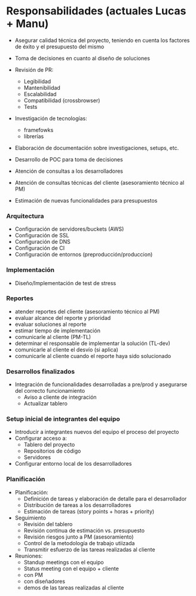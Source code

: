 <!-- TITLE: Lider Tecnico -->
<!-- SUBTITLE: A quick summary of Lider Tecnico -->

# Responsabilidades (actuales Lucas + Manu)
* Asegurar calidad técnica del proyecto, teniendo en cuenta los factores de éxito y el presupuesto del mismo
* Toma de decisiones en cuanto al diseño de soluciones

* Revisión de PR:
	* Legibilidad
	* Mantenibilidad
	* Escalabilidad
	* Compatibilidad (crossbrowser)
	* Tests

* Investigación de tecnologías:
	* framefowks
	* librerías

* Elaboración de documentación sobre investigaciones, setups, etc.

* Desarrollo de POC para toma de decisiones

* Atención de consultas a los desarrolladores 
* Atención de consultas técnicas del cliente (asesoramiento técnico al PM)

* Estimación de nuevas funcionalidades para presupuestos

### Arquitectura

* Configuración de servidores/buckets (AWS)
* Configuración de SSL
* Configuración de DNS
* Configuración de CI
* Configuración de entornos (preproducción/produccion) 

### Implementación 
* Diseño/Implementación de test de stress

### Reportes

* atender reportes del cliente (asesoramiento técnico al PM)
* evaluar alcance del reporte y prioridad
* evaluar soluciones al reporte
* estimar tiempo de implementación
* comunicarle al cliente (PM-TL)
* determinar el responsable de implementar la solución (TL-dev)
* comunicarle al cliente el desvío (si aplica)
* comunicarle al cliente cuando el reporte haya sido solucionado

### Desarrollos finalizados

* Integración de funcionalidades desarrolladas a pre/prod y asegurarse del correcto funcionamiento
	* Aviso a cliente de integración
	* Actualizar tablero


### Setup inicial de integrantes del equipo

* Introducir a integrantes nuevos del equipo el proceso del proyecto
* Configurar acceso a:
	* Tablero del proyecto
	* Repositorios de código
	* Servidores
* Configurar entorno local de los desarrolladores


### Planificación

* Planificación:
	* Definición de tareas y elaboración de detalle para el desarrollador
	* Distribución de tareas a los desarrolladores
	* Estimación de tareas (story points + horas + priority)
* Seguimiento
	* Revisión del tablero
	* Revisión continua de estimación vs. presupuesto
	* Revisión riesgos junto a PM (asesoramiento)
	* Control de la metodología de trabajo utiizada
	* Transmitir esfuerzo de las tareas realizadas al cliente
* Reuniones:
	* Standup meetings con el equipo
	* Status meeting con el equipo + cliente
	* con PM
	* con diseñadores
	* demos de las tareas realizadas al cliente
